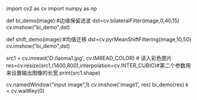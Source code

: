import cv2 as cv
import numpy as np


def bi_demo(image):#边缘保留滤波
    dst=cv.bilateralFilter(image,0,40,15)
    cv.imshow("bi_demo",dst)


def shift_demo(image):#均值迁移
    dst=cv.pyrMeanShiftFiltering(image,10,50)
    cv.imshow("bi_demo",dst)


src1 = cv.imread('D:/laoma1.jpg', cv.IMREAD_COLOR)  # 读入彩色图片
res=cv.resize(src1,(1400,800),interpolation=cv.INTER_CUBIC)#第二个参数用来设置输出图像的长宽
print(src1.shape)

cv.namedWindow("input image",1)
cv.imshow('image1', res)
bi_demo(res)
k = cv.waitKey(0)
